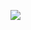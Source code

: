 <p class='text-align: center;'>
  <img src="https://capsule-render.vercel.app/api?type=waving&color=auto&height=300&section=header&text=TS%Bridge%Meet%App&fontSize=90" />
</p>
